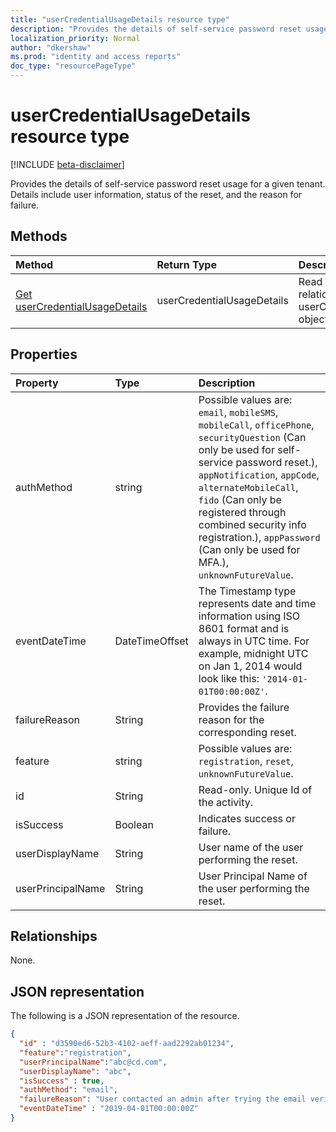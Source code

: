 ```yaml
---
title: "userCredentialUsageDetails resource type"
description: "Provides the details of self-service password reset usage for a given tenant."
localization_priority: Normal
author: "dkershaw"
ms.prod: "identity and access reports"
doc_type: "resourcePageType"
---
```


# userCredentialUsageDetails resource type

[!INCLUDE [beta-disclaimer](../../includes/beta-disclaimer.md)]

Provides the details of self-service password reset usage for a given tenant. Details include user information, status of the reset, and the reason for failure.

## Methods

| Method       | Return Type | Description |
|:-------------|:------------|:------------|
| [Get userCredentialUsageDetails](../api/reportroot-list-usercredentialusagedetails.md) | userCredentialUsageDetails | Read properties and relationships of a userCredentialUsageDetails object. |

## Properties

| Property     | Type        | Description |
|:-------------|:------------|:------------|
| authMethod | string | Possible values are: `email`, `mobileSMS`, `mobileCall`, `officePhone`, `securityQuestion` (Can only be used for self-service password reset.), `appNotification`, `appCode`, `alternateMobileCall`, `fido` (Can only be registered through combined security info registration.), `appPassword` (Can only be used for MFA.), `unknownFutureValue`. |
| eventDateTime | DateTimeOffset | The Timestamp type represents date and time information using ISO 8601 format and is always in UTC time. For example, midnight UTC on Jan 1, 2014 would look like this: `'2014-01-01T00:00:00Z'`. |
| failureReason | String | Provides the failure reason for the corresponding reset. |
| feature | string | Possible values are: `registration`, `reset`, `unknownFutureValue`. |
| id | String | Read-only. Unique Id of the activity. |
| isSuccess | Boolean | Indicates success or failure. |
| userDisplayName | String | User name of the user performing the reset. |
| userPrincipalName | String | User Principal Name of the user performing the reset. |

## Relationships

None.

## JSON representation

The following is a JSON representation of the resource.

<!-- {
  "blockType": "resource",
  "optionalProperties": [

  ],
  "@odata.type": "microsoft.graph.userCredentialUsageDetails",
  "baseType": "",
  "keyProperty": "id"
}-->

```json
{
  "id" : "d3590ed6-52b3-4102-aeff-aad2292ab01234",
  "feature":"registration",
  "userPrincipalName":"abc@cd.com",
  "userDisplayName": "abc",
  "isSuccess" : true,
  "authMethod": "email",
  "failureReason": "User contacted an admin after trying the email verification option",
  "eventDateTime" : "2019-04-01T00:00:00Z"
}
```

<!-- uuid: 16cd6b66-4b1a-43a1-adaf-3a886856ed98
2019-02-04 14:57:30 UTC -->
<!-- {
  "type": "#page.annotation",
  "description": "userCredentialUsageDetails resource",
  "keywords": "",
  "section": "documentation",
  "tocPath": ""
}-->